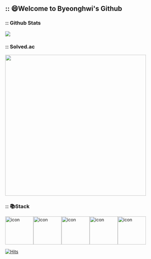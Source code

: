 ## :: 😄Welcome to Byeonghwi's Github


### :: Github Stats

<img src="https://github-readme-stats.vercel.app/api?username=ByeonghwiJeong&show_icons=true&theme=dracula">

### :: Solved.ac

<img src="http://mazassumnida.wtf/api/v2/generate_badge?boj=wjdqudgnl" width="450">

### :: 📚Stack

<div style="display: flex; align-items: flex-start;"><img src="https://techstack-generator.vercel.app/python-icon.svg" alt="icon" width="90" height="90" /><img src="https://techstack-generator.vercel.app/django-icon.svg" alt="icon" width="90" height="90" /><img src="https://techstack-generator.vercel.app/github-icon.svg" alt="icon" width="90" height="90" /><img src="https://techstack-generator.vercel.app/mysql-icon.svg" alt="icon" width="90" height="90" /><img src="https://techstack-generator.vercel.app/aws-icon.svg" alt="icon" width="90" height="90" /></div>

[![Hits](https://hits.seeyoufarm.com/api/count/incr/badge.svg?url=https%3A%2F%2Fgithub.com%2FByeonghwiJeong&count_bg=%2379C83D&title_bg=%23555555&icon=&icon_color=%23E7E7E7&title=hits&edge_flat=false)](https://hits.seeyoufarm.com)
